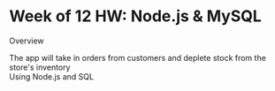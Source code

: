 # Week of 12 HW: Node.js & MySQL
Overview<br>

The app will take in orders from customers and deplete stock from the store's inventory<br>
Using Node.js and SQL
